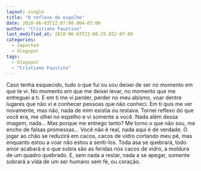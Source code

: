 ```yaml
---
layout: single
title: "O reflexo do espelho"
date: 2010-06-03T22:07:00.004-07:00
author: "Cristiano Faustino"
last_modified_at: 2010-06-03T22:08:25.852-07:00
categories:
  - imported
  - blogspot
tags:
  - blogspot
  - "Cristiano Faustino"
---
```


Caso tenha esquecido, tudo o que fui ou sou
deixei de ser no momento em que te vi.
No momento em que me deixei levar,
no momento que me entreguei a ti.
E em ti me vi perder,
perder no meu abismo,
voar dentre lugares que não vi
e conhecer pessoas que não conheci.
Em ti quis me ver novamente,
mas não, nada de mim existia ou restava.
Tornei reflexo do que você era,
me olhei no espelho e vi somente a você.
Nada além dessa imagem, nada...
Mas porque me entrego tanto?
Me torno o que não sou,
me encho de falsas promessas...
Você não é real, nada aqui é de verdade.
O jogar ao chão se reduzirá em cacos,
cacos de vidro cortando meu pé,
mas enquanto estou a voar não estou a sentí-los.
Toda asa se quebrará, todo amor acabará
e o que sobra são as feridas nos cacos de vidro,
a moldura de um quadro quebrado.
E, sem nada a restar, nada a se apegar,
somente sobrará a vida de um ser humano
sem fé, ou coração.
